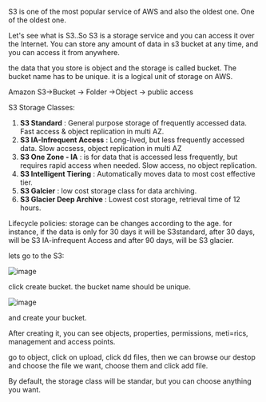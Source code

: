 
S3 is one of the most popular service of AWS and also the oldest one. One of the oldest one.

Let's see what is S3..So S3 is a storage service and you can access it over the Internet. You can store any amount of data in s3 bucket at any time, and you can access it from anywhere.

the data that you store is object and the storage is called bucket. The bucket name has to be unique. it is a logical unit of storage on AWS. 

Amazon S3->Bucket -> Folder ->Object -> public access


S3 Storage Classes:

1. **S3 Standard** : General purpose storage of frequently accessed data. Fast access & object replication in multi AZ.
2. **S3 IA-Infrequent Access** : Long-lived, but less frequently accessed data. Slow accsess, object replication in multi AZ
3. **S3 One Zone - IA** : is for data that is accessed less frequently, but requires rapid access when needed. Slow access, no object replication.
4. **S3 Intelligent Tiering** : Automatically moves data to most cost effective tier.
5. **S3 Galcier** : low cost storage class for data archiving.
6. **S3 Glacier Deep Archive** : Lowest cost storage, retrieval time of 12 hours.


Lifecycle policies: storage can be changes according to the age. for instance, if the data is only for 30 days it will be S3standard, after 30 days, will be S3 IA-infrequent Access and after 90 days, will be S3 glacier.


lets go to the S3:

![image](https://github.com/bengisugelin/DevOps/assets/113550043/07581864-1394-468e-b8e8-1dcfaed11663)


click create bucket. the bucket name should be unique.

![image](https://github.com/bengisugelin/DevOps/assets/113550043/58fdbe94-79af-466c-a564-044f56cba71a)

and create your bucket.

After creating it, you can see objects, properties, permissions, meti=rics, management and access points.

go to object, click on upload, click dd files, then we can browse our destop and choose the file we want, choose them and click add file.

By default, the storage class will be standar, but you can choose anything you want.
